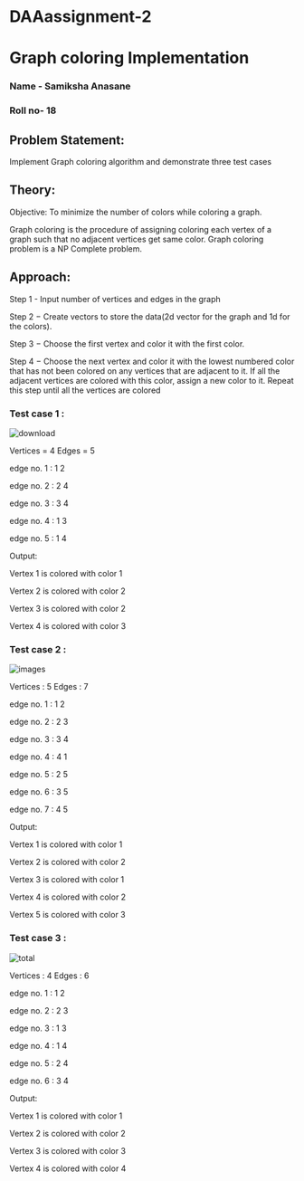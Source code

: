 # DAAassignment-2
# Graph coloring Implementation
### Name - Samiksha Anasane
### Roll no- 18

## Problem Statement: 
Implement Graph coloring algorithm and demonstrate three test cases

## Theory: 

Objective: To minimize the number of colors while coloring a graph.

Graph coloring is the procedure of assigning coloring each vertex of a graph such that no adjacent vertices get same color. 
Graph coloring problem is a NP Complete problem.

## Approach:

Step 1 - Input number of vertices and edges in the graph 

Step 2 − Create vectors to store the data(2d vector for the graph and 1d for the colors).

Step 3 − Choose the first vertex and color it with the first color.

Step 4 − Choose the next vertex and color it with the lowest numbered color that has not been colored on any vertices that are  adjacent to it. If all the adjacent vertices are colored with this color, assign a new color to it. Repeat this step until all the vertices are colored

### Test case 1 : 

![download](https://user-images.githubusercontent.com/78160711/204036364-507bd8cd-d45d-4c31-988a-5addd42fdb50.png)

Vertices = 4
Edges = 5

 edge no. 1 : 1 2

 edge no. 2 : 2 4

 edge no. 3 : 3 4

 edge no. 4 : 1 3

 edge no. 5 : 1 4

Output: 

Vertex 1 is colored with color 1

Vertex 2 is colored with color 2

Vertex 3 is colored with color 2

Vertex 4 is colored with color 3



### Test case 2 :
![images](https://user-images.githubusercontent.com/78160711/204036428-25b0afd7-0da6-4216-accb-1fb436e17927.png)


Vertices : 5
Edges : 7

 edge no. 1 : 1 2

 edge no. 2 : 2 3

 edge no. 3 : 3 4

 edge no. 4 : 4 1

 edge no. 5 : 2 5

 edge no. 6 : 3 5

 edge no. 7 : 4 5
 
Output: 

Vertex 1 is colored with color 1

Vertex 2 is colored with color 2

Vertex 3 is colored with color 1

Vertex 4 is colored with color 2

Vertex 5 is colored with color 3

### Test case 3 :

![total](https://user-images.githubusercontent.com/78160711/204036290-75d0629a-a92d-404b-b5ae-ca45fe9a588a.png)

Vertices : 4
Edges : 6

edge no. 1 : 1 2

edge no. 2 : 2 3

edge no. 3 : 1 3

edge no. 4 : 1 4

edge no. 5 : 2 4

edge no. 6 : 3 4

Output: 

Vertex 1 is colored with color 1

Vertex 2 is colored with color 2

Vertex 3 is colored with color 3

Vertex 4 is colored with color 4 
